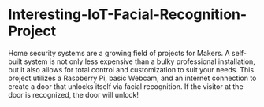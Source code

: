 # Interesting-IoT-Facial-Recognition-Project

Home security systems are a growing field of projects for Makers. A self-built system is not only less expensive than a bulky professional installation, but it also allows for total control and customization to suit your needs.
 This project utilizes a Raspberry Pi, basic Webcam, and an internet connection to create a door that unlocks itself via facial recognition. If the visitor at the door is recognized, the door will unlock!
